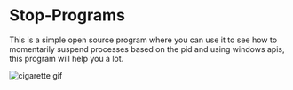# Stop-Programs
This is a simple open source program where you can use it to see how to momentarily suspend processes based on the pid and using windows apis, this program will help you a lot.

![cigarette gif](https://github.com/ReallReaper/Stop-Programs/assets/95001569/c95b40a1-6974-4200-854c-6be555286035)
